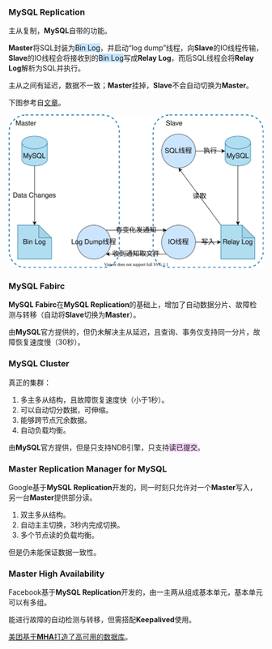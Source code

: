 ### MySQL Replication

主从复制，**MySQL**自带的功能。

**Master**将SQL封装为<span style=background:#c2e2ff>Bin Log</span>，并启动“log dump”线程，向**Slave**的IO线程传输，**Slave**的IO线程会将接收到的<span style=background:#c2e2ff>Bin Log</span>写成**Relay Log**，而后SQL线程会将**Relay Log**解析为SQL并执行。

主从之间有延迟，数据不一致；**Master**挂掉，**Slave**不会自动切换为**Master**。

下图参考自[文章](https://blog.csdn.net/weixin_43750212/article/details/104778156)。

![](../images/7/mysql-replication.svg)



### MySQL Fabirc

**MySQL Fabirc**在**MySQL Replication**的基础上，增加了自动数据分片、故障检测与转移（自动将**Slave**切换为**Master**）。

由**MySQL**官方提供的，但仍未解决主从延迟，且查询、事务仅支持同一分片，故障恢复速度慢（30秒）。



### MySQL Cluster

真正的集群：

1. 多主多从结构，且故障恢复速度快（小于1秒）。
2. 可以自动切分数据，可伸缩。
3. 能够跨节点冗余数据。
4. 自动负载均衡。

由**MySQL**官方提供，但是只支持NDB引擎，只支持<span style=background:#f8d2ff>读已提交</span>。



### Master Replication Manager for MySQL

Google基于**MySQL Replication**开发的，同一时刻只允许对一个**Master**写入，另一台**Master**提供部分读。

1. 双主多从结构。
2. 自动主主切换，3秒内完成切换。
3. 多个节点读的负载均衡。

但是仍未能保证数据一致性。



### Master High Availability

Facebook基于**MySQL Replication**开发的，由一主两从组成基本单元，基本单元可以有多组。

能进行故障的自动检测与转移，但需搭配**Keepalived**使用。

[美团基于**MHA**打造了高可用的数据库](https://tech.meituan.com/2017/06/29/database-availability-architecture.html)。
